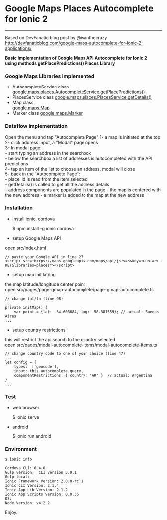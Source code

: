 
# Google Maps Places Autocomplete for Ionic 2 
-----

Based on DevFanatic blog post by @ivanthecrazy 
http://devfanaticblog.com/google-maps-autocomplete-for-ionic-2-applications/
  
**Basic implementation of Google Maps API Autocomplete for Ionic 2  
using methods getPlacePredictions() Places Library**

### Google Maps Libraries implemented
- AutocompleteService class  
  [google.maps.places.AutocompleteService.getPlacePredictions()](https://developers.google.com/maps/documentation/javascript/reference#AutocompleteService)
- PlacesService class
  [google.maps.places.PlacesService.getDetails()](https://developers.google.com/maps/documentation/javascript/reference#PlacesService)
- Map class  
  [google.maps.Map](https://developers.google.com/maps/documentation/javascript/reference#Map)  
- Marker class
  [google.maps.Marker](https://developers.google.com/maps/documentation/javascript/reference#Marker)

### Dataflow implementation
Open the menu and tap "Autocomplete Page"
1- a map is initiated at the top   
2- click address input, a "Modal" page opens  
3- In modal page:  
    - start typing an address in the searchbox    
    - below the searchbox a list of addresses is autocompleted with the API predictions  
4- tap an item of the list to choose an address, modal will close  
5- back in the "Autocomplete Page":  
    - place_id is read from the item selected  
    - getDetails() is called to get all the address details  
    - address components are populated in the page
    - the map is centered with the new address
    - a marker is added to the map at the new address


### Installation

- install ionic, cordova

    $ npm install -g ionic cordova

- setup Google Maps API

open src/index.html
    
    // paste your Google API in line 27
    <script src="https://maps.googleapis.com/maps/api/js?v=3&key=YOUR-API-KEY&libraries=places"></script>

- setup map init lat/lng

the map latitude/longitude center point   
open src/pages/page-gmap-autocomplete/page-gmap-autocomplete.ts

    // change lat/ln (line 98)
    ...
    private initMap() {
        var point = {lat: -34.603684, lng: -58.381559}; // actual: Buenos Aires
    ...     

- setup country restrictions

this will restrict the api search to the country selected  
open src/pages/modal-autocomplete-items/modal-autocomplete-items.ts

    // change country code to one of your choice (line 47)
    ...
    let config = { 
        types:  ['geocode'],
        input: this.autocomplete.query, 
        componentRestrictions: { country: 'AR' }  // actual: Argentina 
    }
    ...
    

### Test

- web browser

    $ ionic serve

- android

    $ ionic run android

### Environment

    $ ionic info

    Cordova CLI: 6.4.0                                                                                                                                        
    Gulp version:  CLI version 3.9.1                                                                                                                          
    Gulp local:                                                                                                                                               
    Ionic Framework Version: 2.0.0-rc.1                                                                                                                       
    Ionic CLI Version: 2.1.4                                                                                                                                  
    Ionic App Lib Version: 2.1.2                                                                                                                              
    Ionic App Scripts Version: 0.0.36                                                                                                                         
    OS:                                                                                                                                                       
    Node Version: v4.2.2 



Enjoy.